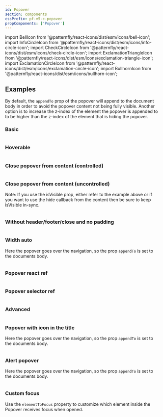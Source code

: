 ```yaml
---
id: Popover
section: components
cssPrefix: pf-v5-c-popover
propComponents: ['Popover']
---
```


import BellIcon from '@patternfly/react-icons/dist/esm/icons/bell-icon';
import InfoCircleIcon from '@patternfly/react-icons/dist/esm/icons/info-circle-icon';
import CheckCircleIcon from '@patternfly/react-icons/dist/esm/icons/check-circle-icon';
import ExclamationTriangleIcon from '@patternfly/react-icons/dist/esm/icons/exclamation-triangle-icon';
import ExclamationCircleIcon from '@patternfly/react-icons/dist/esm/icons/exclamation-circle-icon';
import BullhornIcon from '@patternfly/react-icons/dist/esm/icons/bullhorn-icon';

## Examples

By default, the `appendTo` prop of the popover will append to the document body in order to avoid the popover content not being fully visible. Another option is to increase the z-index of the element the popover is appended to to be higher than the z-index of the element that is hiding the popover.

### Basic

```ts file="./PopoverBasic.tsx"

```

### Hoverable

```ts file="./PopoverHover.tsx"

```

### Close popover from content (controlled)

```ts file="./PopoverCloseControlled.tsx"

```

### Close popover from content (uncontrolled)

Note: If you use the isVisible prop, either refer to the example above or if you want to use the hide callback from the content then be sure to keep isVisible in-sync.

```ts file="./PopoverCloseUncontrolled.tsx"

```

### Without header/footer/close and no padding

```ts file="./PopoverWithoutHeaderFooterCloseNoPadding.tsx"

```

### Width auto

Here the popover goes over the navigation, so the prop `appendTo` is set to the documents body.

```ts file="./PopoverWidthAuto.tsx"

```

### Popover react ref

```ts file="./PopoverReactRef.tsx"

```

### Popover selector ref

```ts file="./PopoverSelectorRef.tsx"

```

### Advanced

```ts file="./PopoverAdvanced.tsx"

```

### Popover with icon in the title

Here the popover goes over the navigation, so the prop `appendTo` is set to the documents body.

```ts file="./PopoverWithIconInTheTitle.tsx"

```

### Alert popover

Here the popover goes over the navigation, so the prop `appendTo` is set to the documents body.

```ts file="./PopoverAlert.tsx"

```

### Custom focus

Use the `elementToFocus` property to customize which element inside the Popover receives focus when opened.

```ts file="./PopoverCustomFocus.tsx"

```
